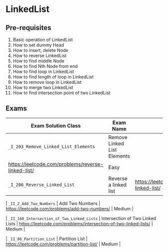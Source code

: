 # LinkedList

## Pre-requisites

1. Basic operation of LinkedList
2. How to set dummy Head
3. How to insert, delete Node
4. How to reverse LinkedList
5. How to find middle Node
6. How to find Nth Node from end
7. How to find loop in LinkedList
8. How to find length of loop in LinkedList
9. How to remove loop in LinkedList
10. How to merge two LinkedList
11. How to find intersection point of two LinkedList

## Exams

<!-- create markdown tabble with following columns -->

<!-- 1. Exam Solution Class
1. Exam Name
2. Exam Link
3. Exam Difficulty -->

<!-- Note to add prefix _I_ or _II_ or _III_ for exam solution class name III means hard, II means medium, I means easy-->

| Exam Solution Class| Exam Name | Exam Link | Exam Difficulty |
| --- | --- | --- | --- |
| `_I_203_Remove_Linked_List_Elements` | Remove Linked List Elements
 | https://leetcode.com/problems/reverse-linked-list/ | Easy |
| `_I_206_Reverse_Linked_List` | Reverse a linked list | https://leetcode.com/problems/reverse-linked-list/ | Easy |
<!-- 2 add two numbers-->
| `_II_2_Add_Two_Numbers` | Add Two Numbers | https://leetcode.com/problems/add-two-numbers/ | Medium |
<!-- 160 -->
| `_II_160_Intersection_of_Two_Linked_Lists` | Intersection of Two Linked Lists | https://leetcode.com/problems/intersection-of-two-linked-lists/ | Medium |
<!-- 86 -->
| `_II_86_Partition_List` | Partition List | https://leetcode.com/problems/partition-list/ | Medium |

